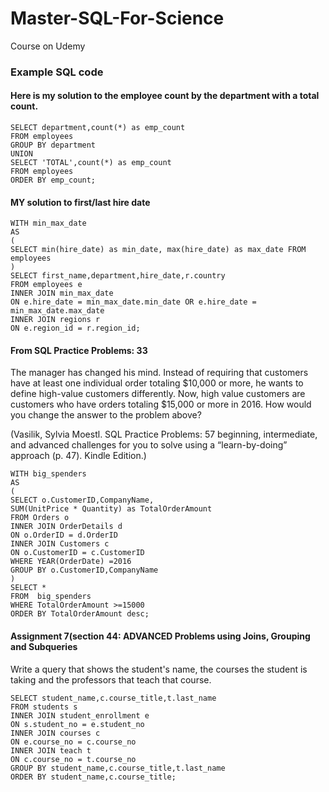# Master-SQL-For-Science
Course on Udemy

### Example SQL code 
#### Here is my solution to the employee count by the department with a total count.
```
SELECT department,count(*) as emp_count
FROM employees
GROUP BY department
UNION
SELECT 'TOTAL',count(*) as emp_count
FROM employees
ORDER BY emp_count;
```

#### MY solution to first/last hire date
```
WITH min_max_date
AS
(
SELECT min(hire_date) as min_date, max(hire_date) as max_date FROM employees
)
SELECT first_name,department,hire_date,r.country
FROM employees e
INNER JOIN min_max_date
ON e.hire_date = min_max_date.min_date OR e.hire_date = min_max_date.max_date
INNER JOIN regions r
ON e.region_id = r.region_id;
```

#### From SQL Practice Problems: 33
The manager has changed his mind. Instead of requiring that customers have at least one individual order totaling $10,000 or more, he wants to define high-value customers differently. Now, high value customers are customers who have orders totaling $15,000 or more in 2016. How would you change the answer to the problem above?

(Vasilik, Sylvia Moestl. SQL Practice Problems: 57 beginning, intermediate, and advanced challenges for you to solve using a “learn-by-doing” approach (p. 47). Kindle Edition.)

```
WITH big_spenders 
AS
(
SELECT o.CustomerID,CompanyName,
SUM(UnitPrice * Quantity) as TotalOrderAmount
FROM Orders o
INNER JOIN OrderDetails d
ON o.OrderID = d.OrderID
INNER JOIN Customers c
ON o.CustomerID = c.CustomerID
WHERE YEAR(OrderDate) =2016
GROUP BY o.CustomerID,CompanyName
)
SELECT *
FROM  big_spenders 
WHERE TotalOrderAmount >=15000
ORDER BY TotalOrderAmount desc;
```

#### Assignment 7(section 44: ADVANCED Problems using Joins, Grouping and Subqueries
Write a query that shows the student's name, the courses the student is taking and the professors that teach that course.

```
SELECT student_name,c.course_title,t.last_name
FROM students s 
INNER JOIN student_enrollment e
ON s.student_no = e.student_no
INNER JOIN courses c
ON e.course_no = c.course_no
INNER JOIN teach t
ON c.course_no = t.course_no
GROUP BY student_name,c.course_title,t.last_name
ORDER BY student_name,c.course_title;
```
